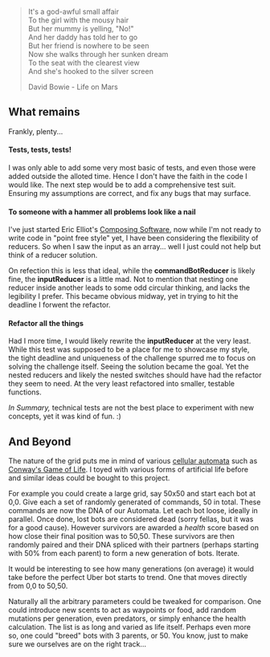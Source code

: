 > It's a god-awful small affair  
> To the girl with the mousy hair  
> But her mummy is yelling, "No!"  
> And her daddy has told her to go  
> But her friend is nowhere to be seen  
> Now she walks through her sunken dream  
> To the seat with the clearest view  
> And she's hooked to the silver screen  
> 
> David Bowie - Life on Mars

## What remains

Frankly, plenty...

#### Tests, tests, tests!

I was only able to add some very most basic of tests, and even those were added outside the alloted time. Hence I don't have the faith in the code I would like. The next step would be to add a comprehensive test suit. Ensuring my assumptions are correct, and fix any bugs that may surface.

#### To someone with a hammer all problems look like a nail

I've just started Eric Elliot's [Composing Software](https://leanpub.com/composingsoftware), now while I'm not ready to write code in "point free style" yet, I have been considering the flexibility of reducers. So when I saw the input as an array... well I just could not help but think of a reducer solution. 

On refection this is less that ideal, while the **commandBotReducer** is likely fine, the **inputReducer** is a little mad. Not to mention that nesting one reducer inside another leads to some odd circular thinking, and lacks the legibility I prefer. This became obvious midway, yet in trying to hit the deadline I forwent the refactor. 

#### Refactor all the things

Had I more time, I would likely rewrite the **inputReducer** at the very least. While this test was supposed to be a place for me to showcase my style, the tight deadline and uniqueness of the challenge spurred me to focus on solving the challenge itself. Seeing the solution became the goal. Yet the nested reducers and likely the nested switches should have had the refactor they seem to need. At the very least refactored into smaller, testable functions.

*In Summary,* technical tests are not the best place to experiment with new concepts, yet it was kind of fun. :)

## And Beyond

The nature of the grid puts me in mind of various [cellular automata](https://en.wikipedia.org/wiki/Cellular_automaton) such as [Conway's Game of Life](https://en.wikipedia.org/wiki/Conway%27s_Game_of_Life). I toyed with various forms of artificial life before and similar ideas could be bought to this project.

For example you could create a large grid, say 50x50 and start each bot at 0,0. Give each a set of randomly generated of commands, 50 in total. These commands are now the DNA of our Automata. Let each bot loose, ideally in parallel. Once done, lost bots are considered dead (sorry fellas, but it was for a good cause). However survivors are awarded a *health* score based on how close their final position was to 50,50. These survivors are then randomly paired and their DNA spliced with their partners (perhaps starting with 50% from each parent) to form a new generation of bots. Iterate.

It would be interesting to see how many generations (on average) it would take before the perfect Uber bot starts to trend. One that moves directly from 0,0 to 50,50. 

Naturally all the arbitrary parameters could be tweaked for comparison. One could introduce new scents to act as waypoints or food, add random mutations per generation, even predators, or simply enhance the health calculation. The list is as long and varied as life itself. Perhaps even more so, one could "breed" bots with 3 parents, or 50. You know, just to make sure we ourselves are on the right track...

